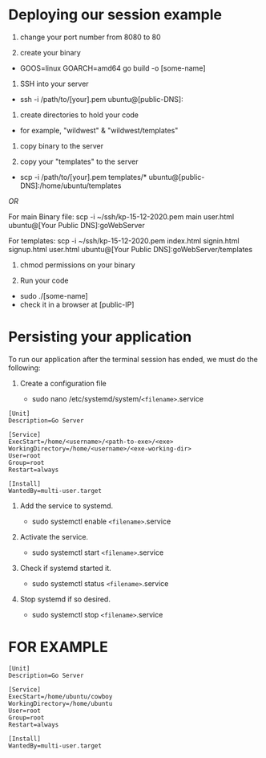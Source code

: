 # Deploying our session example

1. change your port number from 8080 to 80

1. create your binary

- GOOS=linux GOARCH=amd64 go build -o [some-name]

1. SSH into your server

- ssh -i /path/to/[your].pem ubuntu@[public-DNS]:

1. create directories to hold your code

- for example, "wildwest" & "wildwest/templates"

1. copy binary to the server

1. copy your "templates" to the server

- scp -i /path/to/[your].pem templates/\* ubuntu@[public-DNS]:/home/ubuntu/templates

_OR_

For main Binary file:
scp -i ~/ssh/kp-15-12-2020.pem main user.html ubuntu@[Your Public DNS]:goWebServer

For templates:
scp -i ~/ssh/kp-15-12-2020.pem index.html signin.html signup.html user.html ubuntu@[Your Public DNS]:goWebServer/templates

1. chmod permissions on your binary

1. Run your code

- sudo ./[some-name]
- check it in a browser at [public-IP]

# Persisting your application

To run our application after the terminal session has ended, we must do the following:

1. Create a configuration file

   - sudo nano /etc/systemd/system/`<filename>`.service

```
[Unit]
Description=Go Server

[Service]
ExecStart=/home/<username>/<path-to-exe>/<exe>
WorkingDirectory=/home/<username>/<exe-working-dir>
User=root
Group=root
Restart=always

[Install]
WantedBy=multi-user.target
```

1. Add the service to systemd.

   - sudo systemctl enable `<filename>`.service

1. Activate the service.

   - sudo systemctl start `<filename>`.service

1. Check if systemd started it.

   - sudo systemctl status `<filename>`.service

1. Stop systemd if so desired.

   - sudo systemctl stop `<filename>`.service

# FOR EXAMPLE

```
[Unit]
Description=Go Server

[Service]
ExecStart=/home/ubuntu/cowboy
WorkingDirectory=/home/ubuntu
User=root
Group=root
Restart=always

[Install]
WantedBy=multi-user.target
```
